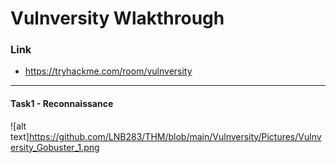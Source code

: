 # Vulnversity Wlakthrough
### Link
- https://tryhackme.com/room/vulnversity
------------------------
#### Task1 - Reconnaissance
![alt text]https://github.com/LNB283/THM/blob/main/Vulnversity/Pictures/Vulnversity_Gobuster_1.png
